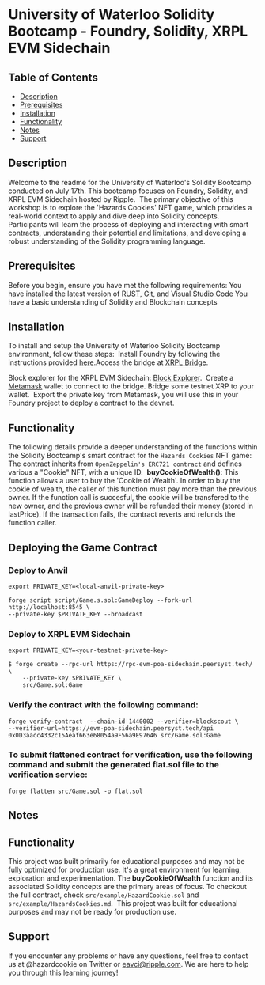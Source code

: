 # University of Waterloo Solidity Bootcamp - Foundry, Solidity, XRPL EVM Sidechain
## Table of Contents
- [Description](#Description)
- [Prerequisites](#Prerequisites)
- [Installation](#Installation)
- [Functionality](#Functionality)
- [Notes](#Notes)
- [Support](#Support)
​
## Description
Welcome to the readme for the University of Waterloo's Solidity Bootcamp conducted on July 17th. This bootcamp focuses on Foundry, Solidity, and XRPL EVM Sidechain hosted by Ripple.
​
The primary objective of this workshop is to explore the 'Hazards Cookies' NFT game, which provides a real-world context to apply and dive deep into Solidity concepts. Participants will learn the process of deploying and interacting with smart contracts, understanding their potential and limitations, and developing a robust understanding of the Solidity programming language.
​
## Prerequisites
Before you begin, ensure you have met the following requirements:
​
You have installed the latest version of [RUST](https://www.rust-lang.org/tools/install), [Git](https://git-scm.com/book/en/v2/Getting-Started-Installing-Git), and [Visual Studio Code](https://code.visualstudio.com/download)
You have a basic understanding of Solidity and Blockchain concepts
​
## Installation
To install and setup the University of Waterloo Solidity Bootcamp environment, follow these steps:
​
Install Foundry by following the instructions provided [here](https://foundry.readthedocs.io/en/latest/getting-started.html#install).
​
Access the bridge at [XRPL Bridge](https://bridge.devnet.xrpl.org/).

Block explorer for the XRPL EVM Sidechain: [Block Explorer](https://evm-sidechain.xrpl.org/). 
​
Create a [Metamask](https://metamask.io/download.html) wallet to connect to the bridge. Bridge some testnet XRP to your wallet.
​
Export the private key from Metamask, you will use this in your Foundry project to deploy a contract to the devnet.

## Functionality
The following details provide a deeper understanding of the functions within the Solidity Bootcamp's smart contract for the `Hazards Cookies` NFT game:
​
The contract inherits from `OpenZeppelin's ERC721 contract` and defines various a "Cookie" NFT, with a unique ID. 
​
**buyCookieOfWealth()**: This function allows a user to buy the 'Cookie of Wealth'. In order to buy the cookie of wealth, the caller of this function must pay more than the previous owner. If the function call is succesful, the cookie will be transfered to the new owner, and the previous owner will be refunded their money (stored in lastPrice). If the transaction fails, the contract reverts and refunds the function caller.

## Deploying the Game Contract
### Deploy to Anvil
```
export PRIVATE_KEY=<local-anvil-private-key>
```
```
forge script script/Game.s.sol:GameDeploy --fork-url http://localhost:8545 \
--private-key $PRIVATE_KEY --broadcast
```

### Deploy to XRPL EVM Sidechain
```
export PRIVATE_KEY=<your-testnet-private-key>
```
```
$ forge create --rpc-url https://rpc-evm-poa-sidechain.peersyst.tech/ \
    --private-key $PRIVATE_KEY \
    src/Game.sol:Game
```

### Verify the contract with the following command:
```
forge verify-contract  --chain-id 1440002 --verifier=blockscout \
--verifier-url=https://evm-poa-sidechain.peersyst.tech/api 0x0D3aacc4332c15Aeaf663e68054a9F56a9E97646 src/Game.sol:Game
```

### To submit flattened contract for verification, use the following command and submit the generated flat.sol file to the verification service:
```
forge flatten src/Game.sol -o flat.sol
```

## Notes
## Functionality
This project was built primarily for educational purposes and may not be fully optimized for production use. It's a great environment for learning, exploration and experimentation. The **buyCookieOfWealth** function and its associated Solidity concepts are the primary areas of focus. To checkout the full contract, check `src/example/HazardCookie.sol` and `src/example/HazardsCookies.md`.
​
This project was built for educational purposes and may not be ready for production use.
​
## Support
If you encounter any problems or have any questions, feel free to contact us at @hazardcookie on Twitter or eavci@ripple.com. We are here to help you through this learning journey!